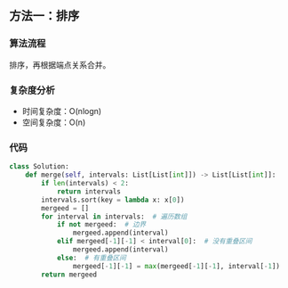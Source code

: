 ## 方法一：排序

### 算法流程

排序，再根据端点关系合并。

### 复杂度分析

* 时间复杂度：O(nlogn)
* 空间复杂度：O(n)

### 代码

``` python
class Solution:
    def merge(self, intervals: List[List[int]]) -> List[List[int]]:
        if len(intervals) < 2:
            return intervals
        intervals.sort(key = lambda x: x[0])
        mergeed = []
        for interval in intervals:  # 遍历数组
            if not mergeed:  # 边界
                mergeed.append(interval)
            elif mergeed[-1][-1] < interval[0]:  # 没有重叠区间
                mergeed.append(interval)
            else:  # 有重叠区间
                mergeed[-1][-1] = max(mergeed[-1][-1], interval[-1])
        return mergeed
```

